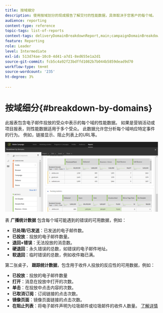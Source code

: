 ```yaml
---
title: 按域细分
description: 使用按域划分的现成报告了解交付的性能数据，具体取决于您客户的每个域。
audience: reporting
content-type: reference
topic-tags: list-of-reports
context-tags: deliveryDomainBreakdownReport,main;campaignDomainBreakdownReport,main;programDomainBreakdownReport,main
feature: Reporting
role: Leader
level: Intermediate
exl-id: 513d74ae-10c0-4d41-a7d1-8ed655e1a2d1
source-git-commit: fcb5c4a92f23bdffd1082b7b044b5859dead9d70
workflow-type: tm+mt
source-wordcount: '235'
ht-degree: 3%

---
```


# 按域细分{#breakdown-by-domains}

此报表包含电子邮件投放的受众中表示的每个域的性能数据。 如果是营销活动或项目报表，则性能数据适用于多个受众。 此数据允许您分析每个域响应特定事件的行为。 例如，链接显示、阻止列表上的URL等。

![](assets/delivery_reports_6.png)

表 **广播统计数据** 包含每个域可能遇到的错误的可用数据，例如：

* **已处理/已发送**：已发送的电子邮件数。
* **已投放**：投放的电子邮件数量。
* **退回+错误**：无法投放的消息数。
* **硬退回**：永久错误的总数，如错误的电子邮件地址。
* **软退回**：临时错误的总数，例如收件箱已满。

第二张桌子， **跟踪统计数据**，包含用于收件人投放的反应性的可用数据，例如：

* **已投放**：投放的电子邮件数量
* **打开**：消息在投放中打开的次数。
* **单击**：在投放中点击内容的次数。
* **已取消订阅**：订阅链接的点击次数。
* **镜像页面**：镜像页面链接的点击次数。
* **在阻止列表**：将电子邮件声明为垃圾邮件或垃圾邮件的收件人数量。 [了解详情](../../audiences/using/about-opt-in-and-opt-out-in-campaign.md)
